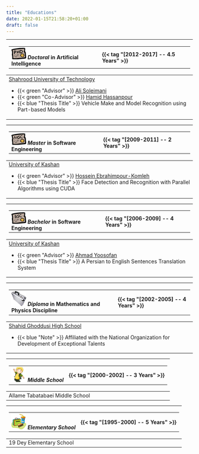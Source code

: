 ```yaml
---
title: "Educations"
date: 2022-01-15T21:58:20+01:00
draft: false
---
```


| <table class="nested_table" id="nested_table"><tr><th>![icon](/images/educations/phd.png) ***Doctoral*** in Artificial Intelligence</th><th id="right">{{< tag "[2012-2017] -- 4.5 Years" >}}</th></table> |
| :------ |
| [Shahrood University of Technology](https://shahroodut.ac.ir/en/)<ul><li>{{< green "Advisor" >}} [Ali Soleimani](https://ieeexplore.ieee.org/author/37679938800)</li><li>{{< green "Co-Advisor" >}} [Hamid Hassanpour](https://scholar.google.com/citations?user=RgIoUX0AAAAJ&hl=en)</li><li>{{< blue "Thesis Title" >}} Vehicle Make and Model Recognition using Part-based Models</li></ul>  |

| <table class="nested_table" id="nested_table"><tr><th>![icon](/images/educations/msc.png) ***Master*** in Software Engineering</th><th id="right">{{< tag "[2009-2011] -- 2 Years" >}}</th></table> |
| :------ |
| [University of Kashan](https://kashanu.ac.ir/en)<ul><li>{{< green "Advisor" >}} [Hossein Ebrahimpour-Komleh](https://scholar.google.com/citations?user=7ahmLpgAAAAJ&hl=en)</li><li>{{< blue "Thesis Title" >}} Face Detection and Recognition with Parallel Algorithms using CUDA</li></ul>  |

| <table class="nested_table" id="nested_table"><tr><th>![icon](/images/educations/bsc.png) ***Bachelor*** in Software Engineering</th><th id="right">{{< tag "[2006-2009] -- 4 Years" >}}</th></table> |
| :------ |
| [University of Kashan](https://kashanu.ac.ir/en)<ul><li>{{< green "Advisor" >}} [ Ahmad Yoosofan](https://yoosofan.github.io/en/)</li><li>{{< blue "Thesis Title" >}} A Persian to English Sentences Translation System</li></ul>  |

| <table class="nested_table" id="nested_table"><tr><th>![icon](/images/educations/high.png) ***Diploma*** in Mathematics and Physics Discipline</th><th id="right">{{< tag "[2002-2005] -- 4 Years" >}}</th></table> |
| :------ |
| [Shahid Ghoddusi High School](http://qodoosi.ir/)<ul><li>{{< blue "Note" >}} Affiliated with the National Organization for Development of Exceptional Talents</li></ul>  |

| <table class="nested_table" id="nested_table"><tr><th>![icon](/images/educations/middle.png) ***Middle School***</th><th id="right">{{< tag "[2000-2002] -- 3 Years" >}}</th></table> |
| :------ |
| Allame Tabatabaei Middle School |

| <table class="nested_table" id="nested_table"><tr><th>![icon](/images/educations/elementary.png) ***Elementary School***</th><th id="right">{{< tag "[1995-2000] -- 5 Years" >}}</th></table> |
| :------ |
| 19 Dey Elementary School |
